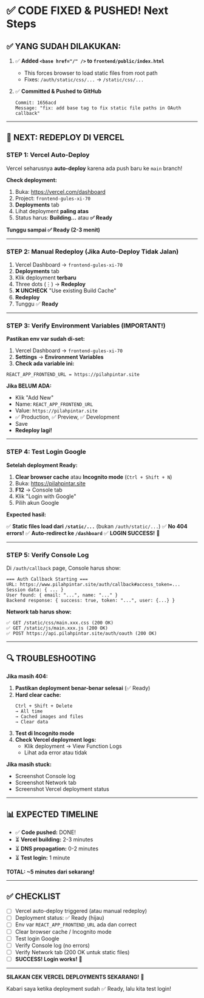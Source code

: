 # ✅ CODE FIXED & PUSHED! Next Steps

## ✅ YANG SUDAH DILAKUKAN:

1. ✅ **Added `<base href="/" />` to `frontend/public/index.html`**

   - This forces browser to load static files from root path
   - Fixes: `/auth/static/css/...` → `/static/css/...`

2. ✅ **Committed & Pushed to GitHub**
   ```
   Commit: 1656acd
   Message: "fix: add base tag to fix static file paths in OAuth callback"
   ```

---

## 🚀 NEXT: REDEPLOY DI VERCEL

### **STEP 1: Vercel Auto-Deploy**

Vercel seharusnya **auto-deploy** karena ada push baru ke `main` branch!

**Check deployment:**

1. Buka: https://vercel.com/dashboard
2. Project: `frontend-gules-xi-70`
3. **Deployments** tab
4. Lihat deployment **paling atas**
5. Status harus: **Building...** atau **✅ Ready**

**Tunggu sampai ✅ Ready (2-3 menit)**

---

### **STEP 2: Manual Redeploy (Jika Auto-Deploy Tidak Jalan)**

1. Vercel Dashboard → `frontend-gules-xi-70`
2. **Deployments** tab
3. Klik deployment **terbaru**
4. Three dots (⋮) → **Redeploy**
5. **❌ UNCHECK** "Use existing Build Cache"
6. **Redeploy**
7. Tunggu ✅ **Ready**

---

### **STEP 3: Verify Environment Variables (IMPORTANT!)**

**Pastikan env var sudah di-set:**

1. Vercel Dashboard → `frontend-gules-xi-70`
2. **Settings** → **Environment Variables**
3. **Check ada variable ini:**

```
REACT_APP_FRONTEND_URL = https://pilahpintar.site
```

**Jika BELUM ADA:**

- Klik "Add New"
- Name: `REACT_APP_FRONTEND_URL`
- Value: `https://pilahpintar.site`
- ✅ Production, ✅ Preview, ✅ Development
- Save
- **Redeploy lagi!**

---

### **STEP 4: Test Login Google**

**Setelah deployment Ready:**

1. **Clear browser cache** atau **Incognito mode** (`Ctrl + Shift + N`)
2. Buka: https://pilahpintar.site
3. **F12** → Console tab
4. Klik "Login with Google"
5. Pilih akun Google

**Expected hasil:**

✅ **Static files load dari `/static/...`** (bukan `/auth/static/...`)
✅ **No 404 errors!**
✅ **Auto-redirect ke `/dashboard`**
✅ **LOGIN SUCCESS!** 🎉

---

### **STEP 5: Verify Console Log**

Di `/auth/callback` page, Console harus show:

```
=== Auth Callback Starting ===
URL: https://www.pilahpintar.site/auth/callback#access_token=...
Session data: { ... }
User found: { email: "...", name: "..." }
Backend response: { success: true, token: "...", user: {...} }
```

**Network tab harus show:**

```
✅ GET /static/css/main.xxx.css (200 OK)
✅ GET /static/js/main.xxx.js (200 OK)
✅ POST https://api.pilahpintar.site/auth/oauth (200 OK)
```

---

## 🔍 TROUBLESHOOTING

**Jika masih 404:**

1. **Pastikan deployment benar-benar selesai** (✅ Ready)
2. **Hard clear cache:**
   ```
   Ctrl + Shift + Delete
   → All time
   → Cached images and files
   → Clear data
   ```
3. **Test di Incognito mode**
4. **Check Vercel deployment logs:**
   - Klik deployment → View Function Logs
   - Lihat ada error atau tidak

**Jika masih stuck:**

- Screenshot Console log
- Screenshot Network tab
- Screenshot Vercel deployment status

---

## 📊 EXPECTED TIMELINE

- ✅ **Code pushed:** DONE!
- ⏳ **Vercel building:** 2-3 minutes
- ⏳ **DNS propagation:** 0-2 minutes
- ⏳ **Test login:** 1 minute

**TOTAL: ~5 minutes dari sekarang!**

---

## ✅ CHECKLIST

- [ ] Vercel auto-deploy triggered (atau manual redeploy)
- [ ] Deployment status: ✅ Ready (hijau)
- [ ] Env var `REACT_APP_FRONTEND_URL` ada dan correct
- [ ] Clear browser cache / Incognito mode
- [ ] Test login Google
- [ ] Verify Console log (no errors)
- [ ] Verify Network tab (200 OK untuk static files)
- [ ] **SUCCESS! Login works!** 🎉

---

**SILAKAN CEK VERCEL DEPLOYMENTS SEKARANG!** 🚀

Kabari saya ketika deployment sudah ✅ Ready, lalu kita test login!

